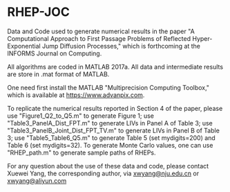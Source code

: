 # RHEP-JOC
Data and Code used to generate numerical results in the paper "A Computational Approach to First Passage Problems of Reflected Hyper-Exponential Jump Diffusion Processes," which is forthcoming at the INFORMS Journal on Computing.

All algorithms are coded in MATLAB 2017a. All data and intermediate results are store in .mat format of MATLAB. 

One need first install the MATLAB "Multiprecision Computing Toolbox," which is available at https://www.advanpix.com.

To replicate the numerical results reported in Section 4 of the paper, please use "Figure1_Q2_to_Q5.m" to generate Figure 1; use "Table3_PanelA_Dist_FPT.m" to generate LIVs in Panel A of Table 3; use "Table3_PanelB_Joint_Dist_FPT_TV.m" to generate LIVs in Panel B of Table 3; use "Table5_Table6_Q5.m" to generate Table 5 (set mydigits=200) and Table 6 (set mydigits=32). To generate Monte Carlo values, one can use "RHEP_path.m" to generate sample paths of RHEPs. 

For any question about the use of these data and code, please contact Xuewei Yang, the corresponding author, via xwyang@nju.edu.cn or xwyang@aliyun.com
